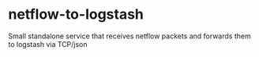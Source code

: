 # netflow-to-logstash
Small standalone service that receives netflow packets and forwards them to logstash via TCP/json

